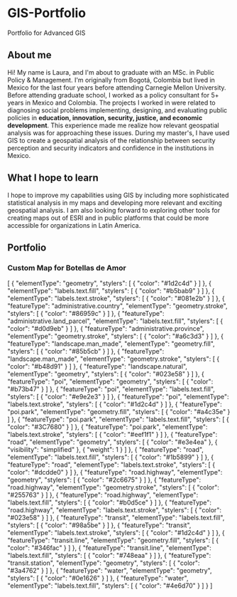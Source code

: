 # GIS-Portfolio
Portfolio for Advanced GIS

## About me
Hi! My name is Laura, and I'm about to graduate with an MSc. in Public Policy & Management. I'm originally from Bogotá, Colombia but lived in Mexico for the last four years before attending Carnegie Mellon University. Before attending graduate school, I worked as a policy consultant for 5+ years in Mexico and Colombia. The projects I worked in were related to diagnosing social problems implementing, designing, and evaluating public policies in **education, innovation, security, justice, and economic development**. This experience made me realize how relevant geospatial analysis was for approaching these issues. During my master's, I have used GIS to create a geospatial analysis of the relationship between security perception and security indicators and confidence in the institutions in Mexico.

## What I hope to learn
I hope to improve my capabilities using GIS by including more sophisticated statistical analysis in my maps and developing more relevant and exciting geospatial analysis. I am also looking forward to exploring other tools for creating maps out of ESRI and in public platforms that could be more accessible for organizations in Latin America. 

## Portfolio

### Custom Map for Botellas de Amor

[ { "elementType": "geometry", "stylers": [ { "color": "#1d2c4d" } ] }, { "elementType": "labels.text.fill", "stylers": [ { "color": "#b5bab9" } ] }, { "elementType": "labels.text.stroke", "stylers": [ { "color": "#081e2b" } ] }, { "featureType": "administrative.country", "elementType": "geometry.stroke", "stylers": [ { "color": "#86959c" } ] }, { "featureType": "administrative.land_parcel", "elementType": "labels.text.fill", "stylers": [ { "color": "#d0d9eb" } ] }, { "featureType": "administrative.province", "elementType": "geometry.stroke", "stylers": [ { "color": "#a6c3d3" } ] }, { "featureType": "landscape.man_made", "elementType": "geometry.fill", "stylers": [ { "color": "#85b5cb" } ] }, { "featureType": "landscape.man_made", "elementType": "geometry.stroke", "stylers": [ { "color": "#b48d91" } ] }, { "featureType": "landscape.natural", "elementType": "geometry", "stylers": [ { "color": "#023e58" } ] }, { "featureType": "poi", "elementType": "geometry", "stylers": [ { "color": "#b73b47" } ] }, { "featureType": "poi", "elementType": "labels.text.fill", "stylers": [ { "color": "#e9e2e3" } ] }, { "featureType": "poi", "elementType": "labels.text.stroke", "stylers": [ { "color": "#1d2c4d" } ] }, { "featureType": "poi.park", "elementType": "geometry.fill", "stylers": [ { "color": "#a4c35e" } ] }, { "featureType": "poi.park", "elementType": "labels.text.fill", "stylers": [ { "color": "#3C7680" } ] }, { "featureType": "poi.park", "elementType": "labels.text.stroke", "stylers": [ { "color": "#eef1f1" } ] }, { "featureType": "road", "elementType": "geometry", "stylers": [ { "color": "#e3e4ea" }, { "visibility": "simplified" }, { "weight": 1 } ] }, { "featureType": "road", "elementType": "labels.text.fill", "stylers": [ { "color": "#1b5899" } ] }, { "featureType": "road", "elementType": "labels.text.stroke", "stylers": [ { "color": "#dcdde0" } ] }, { "featureType": "road.highway", "elementType": "geometry", "stylers": [ { "color": "#2c6675" } ] }, { "featureType": "road.highway", "elementType": "geometry.stroke", "stylers": [ { "color": "#255763" } ] }, { "featureType": "road.highway", "elementType": "labels.text.fill", "stylers": [ { "color": "#b0d5ce" } ] }, { "featureType": "road.highway", "elementType": "labels.text.stroke", "stylers": [ { "color": "#023e58" } ] }, { "featureType": "transit", "elementType": "labels.text.fill", "stylers": [ { "color": "#98a5be" } ] }, { "featureType": "transit", "elementType": "labels.text.stroke", "stylers": [ { "color": "#1d2c4d" } ] }, { "featureType": "transit.line", "elementType": "geometry.fill", "stylers": [ { "color": "#346fac" } ] }, { "featureType": "transit.line", "elementType": "labels.text.fill", "stylers": [ { "color": "#748eaa" } ] }, { "featureType": "transit.station", "elementType": "geometry", "stylers": [ { "color": "#3a4762" } ] }, { "featureType": "water", "elementType": "geometry", "stylers": [ { "color": "#0e1626" } ] }, { "featureType": "water", "elementType": "labels.text.fill", "stylers": [ { "color": "#4e6d70" } ] } ]
